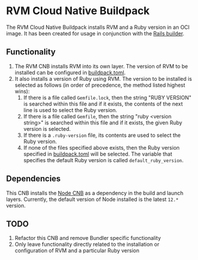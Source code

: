 # RVM Cloud Native Buildpack

The RVM Cloud Native Buildpack installs RVM and a Ruby version in an OCI image. It has been created for usage in conjunction with the [Rails builder](https://github.com/avarteqgmbh/rails-builder-cnb).

## Functionality

1. The RVM CNB installs RVM into its own layer. The version of RVM to be installed can be configured in [buildpack.toml](buildpack.toml).
1. It also installs a version of Ruby using RVM. The version to be installed is selected as follows (in order of precedence, the method listed highest wins):
    1. If there is a file called `Gemfile.lock`, then the string "RUBY VERSION" is searched within this file and if it exists, the contents of the next line is used to select the Ruby version.
    1. If there is a file called `Gemfile`, then the string "ruby \<version string\>" is searched within this file and if it exists, the given Ruby version is selected.
    1. If there is a `.ruby-version` file, its contents are used to select the Ruby version.
    1. If none of the files specified above exists, then the Ruby version specified in [buildpack.toml](buildpack.toml) will be selected. The variable that specifies the default Ruby version is called `default_ruby_version`.

## Dependencies

This CNB installs the [Node CNB](https://github.com/paketo-buildpacks/node-engine) as a dependency in the build and launch layers. Currently, the default version of Node installed is the latest `12.*` version.

## TODO

1. Refactor this CNB and remove Bundler specific functionality
1. Only leave functionality directly related to the installation or configuration of RVM and a particular Ruby version
